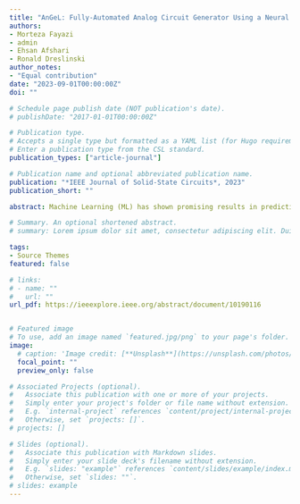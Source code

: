 ```yaml
---
title: "AnGeL: Fully-Automated Analog Circuit Generator Using a Neural Network Assisted Semi-Supervised Learning Approach"
authors:
- Morteza Fayazi
- admin
- Ehsan Afshari
- Ronald Dreslinski
author_notes:
- "Equal contribution"
date: "2023-09-01T00:00:00Z"
doi: ""

# Schedule page publish date (NOT publication's date).
# publishDate: "2017-01-01T00:00:00Z"

# Publication type.
# Accepts a single type but formatted as a YAML list (for Hugo requirements).
# Enter a publication type from the CSL standard.
publication_types: ["article-journal"]

# Publication name and optional abbreviated publication name.
publication: "*IEEE Journal of Solid-State Circuits*, 2023"
publication_short: ""

abstract: Machine Learning (ML) has shown promising results in predicting the behavior of analog circuits. However, in order to completely cover the design space for today’s complicated circuits, supervised ML requires a large number of labeled samples which is time-consuming to provide. Furthermore, a separate dataset must be collected for each circuit topology making all other previously gathered datasets useless. In this paper, we first present a database including labeled and unlabeled data. We use neural networks to determine the behavior of complicated topologies by combining the more simple ones. By generating such unlabeled data, the time for providing the training set is significantly reduced compared to the conventional approaches. Using this database, we propose a fully-automated analog circuit generator framework, AnGeL. AnGeL performs all the schematic circuit design steps from deciding the circuit topology to determining the circuit parameters i.e. sizing.

# Summary. An optional shortened abstract.
# summary: Lorem ipsum dolor sit amet, consectetur adipiscing elit. Duis posuere tellus ac convallis placerat. Proin tincidunt magna sed ex sollicitudin condimentum.

tags:
- Source Themes
featured: false

# links:
# - name: ""
#   url: ""
url_pdf: https://ieeexplore.ieee.org/abstract/document/10190116


# Featured image
# To use, add an image named `featured.jpg/png` to your page's folder. 
image:
  # caption: 'Image credit: [**Unsplash**](https://unsplash.com/photos/jdD8gXaTZsc)'
  focal_point: ""
  preview_only: false

# Associated Projects (optional).
#   Associate this publication with one or more of your projects.
#   Simply enter your project's folder or file name without extension.
#   E.g. `internal-project` references `content/project/internal-project/index.md`.
#   Otherwise, set `projects: []`.
# projects: []

# Slides (optional).
#   Associate this publication with Markdown slides.
#   Simply enter your slide deck's filename without extension.
#   E.g. `slides: "example"` references `content/slides/example/index.md`.
#   Otherwise, set `slides: ""`.
# slides: example
---
```

